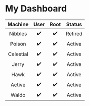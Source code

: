 # My Dashboard

| Machine | User | Root | Status |
| :---:   | :---:| :---:| :---: |
|Nibbles  |:heavy_check_mark:|:heavy_check_mark:|Retired|
|Poison   |:heavy_check_mark:|:heavy_check_mark:|Active|
|Celestial|:heavy_check_mark:|:heavy_check_mark:|Active|
|Jerry    |:heavy_check_mark:|:heavy_check_mark:|Active|
|Hawk     |:heavy_check_mark:|:heavy_check_mark:|Active|
|Active   |:heavy_check_mark:|:heavy_check_mark:|Active|
|Waldo    |:heavy_check_mark:|:heavy_check_mark:|Active|